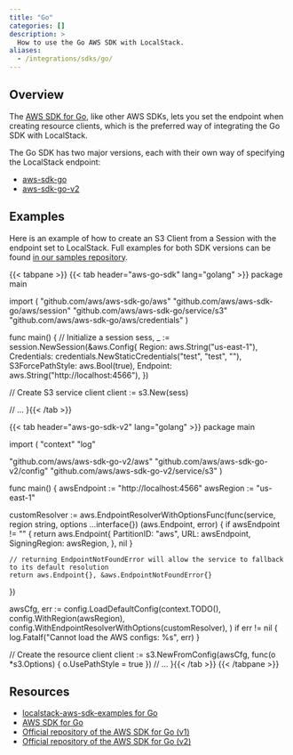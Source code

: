 ```yaml
---
title: "Go"
categories: []
description: >
  How to use the Go AWS SDK with LocalStack.
aliases:
  - /integrations/sdks/go/
---
```


## Overview

The [AWS SDK for Go](https://aws.amazon.com/sdk-for-go/), like other AWS SDKs, lets you set the endpoint when creating resource clients,
which is the preferred way of integrating the Go SDK with LocalStack.

The Go SDK has two major versions, each with their own way of specifying the LocalStack endpoint:

* [aws-sdk-go](https://github.com/aws/aws-sdk-go)
* [aws-sdk-go-v2](https://github.com/aws/aws-sdk-go-v2)

## Examples

Here is an example of how to create an S3 Client from a Session with the endpoint set to LocalStack.
Full examples for both SDK versions can be found [in our samples repository](https://github.com/localstack/localstack-aws-sdk-examples/tree/main/go).

{{< tabpane >}}
{{< tab header="aws-go-sdk" lang="golang" >}}
package main

import (
    "github.com/aws/aws-sdk-go/aws"
    "github.com/aws/aws-sdk-go/aws/session"
    "github.com/aws/aws-sdk-go/service/s3"
    "github.com/aws/aws-sdk-go/aws/credentials"
)

func main() {
  // Initialize a session
  sess, _ := session.NewSession(&aws.Config{
    Region:           aws.String("us-east-1"),
    Credentials:      credentials.NewStaticCredentials("test", "test", ""),
    S3ForcePathStyle: aws.Bool(true),
    Endpoint:         aws.String("http://localhost:4566"),
  })

  // Create S3 service client
  client := s3.New(sess)

  // ...
}{{< /tab >}}

{{< tab header="aws-go-sdk-v2" lang="golang" >}}
package main

import (
  "context"
  "log"

  "github.com/aws/aws-sdk-go-v2/aws"
  "github.com/aws/aws-sdk-go-v2/config"
  "github.com/aws/aws-sdk-go-v2/service/s3"
)

func main() {
  awsEndpoint := "http://localhost:4566"
  awsRegion := "us-east-1"
  
  customResolver := aws.EndpointResolverWithOptionsFunc(func(service, region string, options ...interface{}) (aws.Endpoint, error) {
    if awsEndpoint != "" {
      return aws.Endpoint{
        PartitionID:   "aws",
        URL:           awsEndpoint,
        SigningRegion: awsRegion,
      }, nil
    }

    // returning EndpointNotFoundError will allow the service to fallback to its default resolution
    return aws.Endpoint{}, &aws.EndpointNotFoundError{}
  })
  
  awsCfg, err := config.LoadDefaultConfig(context.TODO(),
    config.WithRegion(awsRegion),
    config.WithEndpointResolverWithOptions(customResolver),
  )
  if err != nil {
    log.Fatalf("Cannot load the AWS configs: %s", err)
  }

  // Create the resource client
  client := s3.NewFromConfig(awsCfg, func(o *s3.Options) {
    o.UsePathStyle = true
  })
  // ...
}{{< /tab >}}
{{< /tabpane >}}



## Resources

* [localstack-aws-sdk-examples for Go](https://github.com/localstack/localstack-aws-sdk-examples/tree/main/go)
* [AWS SDK for Go](https://aws.amazon.com/sdk-for-go/)
* [Official repository of the AWS SDK for Go (v1)](https://github.com/aws/aws-sdk-go)
* [Official repository of the AWS SDK for Go (v2)](https://github.com/aws/aws-sdk-go-v2)
